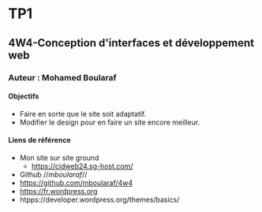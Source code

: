 # TP1
## 4W4-Conception d'interfaces et développement web
### Auteur : Mohamed Boularaf

####    Objectifs
- Faire en sorte que le site soit adaptatif.
- Modifier le design pour en faire un site encore meilleur.

#### Liens de référence 
- Mon site sur site ground
    - https://cidweb24.sg-host.com/
- Github //*mboularaf*//
- https://github.com/mboularaf/4w4
- https://fr.wordpress.org
- htpps://developer.wordpress.org/themes/basics/ 